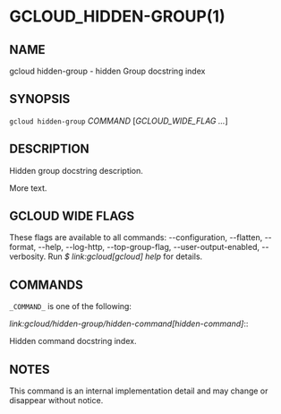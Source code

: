# GCLOUD_HIDDEN-GROUP(1)


## NAME

gcloud hidden-group - hidden Group docstring index


## SYNOPSIS

`gcloud hidden-group` _COMMAND_ [_GCLOUD_WIDE_FLAG ..._]


## DESCRIPTION

Hidden group docstring description.

More text.


## GCLOUD WIDE FLAGS

These flags are available to all commands: --configuration, --flatten, --format, --help, --log-http, --top-group-flag, --user-output-enabled, --verbosity.
Run *$ link:gcloud[gcloud] help* for details.


## COMMANDS

`_COMMAND_` is one of the following:

*link:gcloud/hidden-group/hidden-command[hidden-command]*::

Hidden command docstring index.


## NOTES

This command is an internal implementation detail and may change or disappear without notice.

